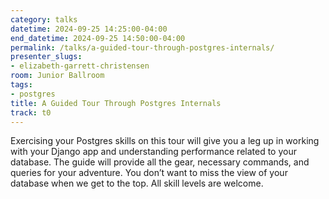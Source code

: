 ```yaml
---
category: talks
datetime: 2024-09-25 14:25:00-04:00
end_datetime: 2024-09-25 14:50:00-04:00
permalink: /talks/a-guided-tour-through-postgres-internals/
presenter_slugs:
- elizabeth-garrett-christensen
room: Junior Ballroom
tags:
- postgres
title: A Guided Tour Through Postgres Internals
track: t0
---
```


Exercising your Postgres skills on this tour will give you a leg up in working with your Django app and understanding performance related to your database. The guide will provide all the gear, necessary commands, and queries for your adventure. You don’t want to miss the view of your database when we get to the top. All skill levels are welcome.